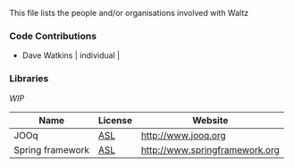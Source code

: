 This file lists the people and/or organisations involved with Waltz

### Code Contributions

- Dave Watkins | individual |




### Libraries

_WIP_

| Name | License | Website |
| -- | -- | -- |
| JOOq | [ASL](http://www.apache.org/licenses/LICENSE-2.0) | http://www.jooq.org |
| Spring framework | [ASL](http://www.apache.org/licenses/LICENSE-2.0) | http://www.springframework.org |






